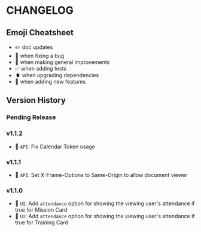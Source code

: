 # CHANGELOG

## Emoji Cheatsheet
- :pencil2: doc updates
- :bug: when fixing a bug
- :rocket: when making general improvements
- :white_check_mark: when adding tests
- :arrow_up: when upgrading dependencies
- :tada: when adding new features

## Version History

### Pending Release

### v1.1.2

- :bug: `API`: Fix Calendar Token usage

### v1.1.1

- :rocket: `API`: Set X-Frame-Options to Same-Origin to allow document viewer

### v1.1.0

- :rocket: `UI`: Add `attendance` option for showing the viewing user's attendance if true for Mission Card
- :rocket: `UI`: Add `attendance` option for showing the viewing user's attendance if true for Training Card

